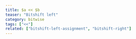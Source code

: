 ```yaml
---
title: $a << $b
teaser: "Bitshift left"
category: bitwise
tags: ["<<"]
related: ["bitshift-left-assignment", "bitshift-right"]
---
```

